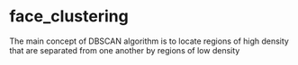 # face_clustering
The main concept of DBSCAN algorithm is to locate regions of high density that are separated from one another by regions of low density
